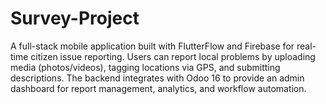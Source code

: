 # Survey-Project
A full-stack mobile application built with FlutterFlow and Firebase for real-time citizen issue reporting. Users can report local problems by uploading media (photos/videos), tagging locations via GPS, and submitting descriptions. The backend integrates with Odoo 16 to provide an admin dashboard for report management, analytics, and workflow automation.
